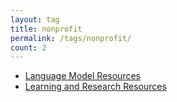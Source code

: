 ```yaml
---
layout: tag
title: nonprofit
permalink: /tags/nonprofit/
count: 2
---
```


- [Language Model Resources](https://itsmejayd.github.io/blog/resources%20directory/lm-resources/)
- [Learning and Research Resources](https://itsmejayd.github.io/blog/resources%20directory/learningandresearch-resources/)
